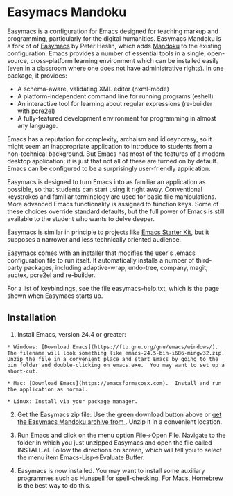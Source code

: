 Easymacs Mandoku
================

Easymacs is a configuration for Emacs designed for teaching markup and
programming, particularly for the digital humanities.  Easymacs
Mandoku is a fork of of
[Easymacs](https://github.com/pjheslin/easymacs) by Peter Heslin,
which adds [Mandoku](http:/www.mandoku.org) to the existing
configuration. Emacs provides a number of essential tools in a single,
open-source, cross-platform learning environment which can be
installed easily (even in a classroom where one does not have
administrative rights).  In one package, it provides:

  * A schema-aware, validating XML editor (nxml-mode)
  * A platform-independent command line for running programs (eshell)
  * An interactive tool for learning about regular expressions (re-builder with pcre2el)
  * A fully-featured development environment for programming in almost any language.

Emacs has a reputation for complexity, archaism and idiosyncrasy, so it might seem an inappropriate application to introduce to students from a non-technical background.  But Emacs has most of the features of a modern desktop application; it is just that not all of these are turned on by default.  Emacs can be configured to be a surprisingly user-friendly application.

Easymacs is designed to turn Emacs into as familiar an application as possible, so that students can start using it right away.  Conventional keystrokes and familiar terminology are used for basic file manipulations.  More advanced Emacs functionality is assigned to function keys.  Some of these choices override standard defaults, but the full power of Emacs is still available to the student who wants to delve deeper.

Easymacs is similar in principle to projects like [Emacs Starter Kit](http://xgarrido.github.io/emacs-starter-kit/starter-kit.html), but it supposes a narrower and less technically oriented audience.

Easymacs comes with an installer that modifies the user's .emacs configuration file to run itself. It automatically installs a number of third-party packages, including adaptive-wrap, undo-tree, company, magit, auctex, pcre2el and re-builder.

For a list of keybindings, see the file easymacs-help.txt, which is the page shown when Easymacs starts up.

Installation
------------


  1. Install Emacs, version 24.4 or greater:

	* Windows: [Download Emacs](https://ftp.gnu.org/gnu/emacs/windows/).  The filename will look something like emacs-24.5-bin-i686-mingw32.zip.  Unzip the file in a convenient place and start Emacs by going to the bin folder and double-clicking on emacs.exe.  You may want to set up a short-cut.
	
	* Mac: [Download Emacs](https://emacsformacosx.com).  Install and run the application as normal.
	
	* Linux: Install via your package manager.
	
  2. Get the Easymacs zip file: Use the green download button above or [get the Easymacs Mandoku archive from ](http://www.mandoku.org/data/easymacs-mandoku.zip).  Unzip it in a convenient location.
  
  3. Run Emacs and click on the menu option File->Open File.  Navigate to the folder in which you just unzipped Easymacs and open the file called INSTALL.el.  Follow the directions on screen, which will tell you to select the menu item Emacs-Lisp->Evaluate Buffer.
  
  4. Easymacs is now installed.  You may want to install some auxiliary programmes such as [Hunspell](https://hunspell.github.io) for spell-checking.  For Macs, [Homebrew](http://brew.sh) is the best way to do this.
